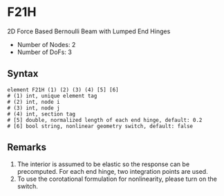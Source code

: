 # F21H

2D Force Based Bernoulli Beam with Lumped End Hinges

* Number of Nodes: 2
* Number of DoFs: 3

## Syntax

```
element F21H (1) (2) (3) (4) [5] [6]
# (1) int, unique element tag
# (2) int, node i
# (3) int, node j
# (4) int, section tag
# [5] double, normalized length of each end hinge, default: 0.2 
# [6] bool string, nonlinear geometry switch, default: false
```

## Remarks

1. The interior is assumed to be elastic so the response can be precomputed. For each end hinge, two integration points are used.
2. To use the corotational formulation for nonlinearity, please turn on the switch.
